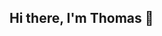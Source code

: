 ## Hi there, I'm Thomas 👋

<!--
**thomas-sule/thomas-sule** is a ✨ _special_ ✨ repository because its `README.md` (this file) appears on your GitHub profile.

Here are some ideas to get you started:

- 🔭 I’m currently working on ...

- 🌱 I’m currently learning ...
Client-side: HTML5, CSS, Tailwind CSS, React, Typescript
Server-side: Node.js, Express, SQLite3, Knex, RESTful API, Auth0
- 👯 I’m looking to collaborate on ...
- 🤔 I’m looking for help with ...
- 💬 Ask me about ...
- 📫 How to reach me: ...
https://www.linkedin.com/in/thomas-sule-64808a342/
Thomas.sule@yahoo.co.nz
- ⚡ Fun fact: ...
Once did 1747 juggles with a football
-->
